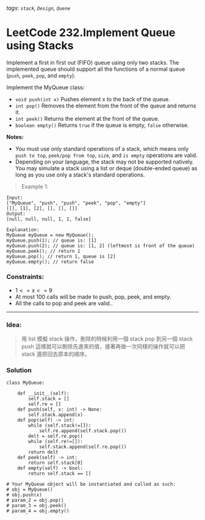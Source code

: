 ###### tags: `stack`, `Design`, `Quene`

# LeetCode 232.Implement Queue using Stacks


Implement a first in first out (FIFO) queue using only two stacks. The implemented queue should support all the functions of a normal queue (```push```, ```peek```, ```pop```, and ```empty```).

Implement the MyQueue class:

- ```void push(int x)``` Pushes element x to the back of the queue.
- ```int pop()``` Removes the element from the front of the queue and returns it.
- ```int peek()``` Returns the element at the front of the queue.
- ```boolean empty()``` Returns ```true``` if the queue is empty, ```false``` otherwise.  



**Notes:**
- You must use only standard operations of a stack, which means only ```push to top```, ```peek/pop from top```, ```size```, and ```is empty``` operations are valid.
- Depending on your language, the stack may not be supported natively. You may simulate a stack using a list or deque (double-ended queue) as long as you use only a stack's standard operations.

>Example 1:
```
Input:
["MyQueue", "push", "push", "peek", "pop", "empty"]
[[], [1], [2], [], [], []]
Output:
[null, null, null, 1, 1, false]

Explanation:
MyQueue myQueue = new MyQueue();
myQueue.push(1); // queue is: [1]
myQueue.push(2); // queue is: [1, 2] (leftmost is front of the queue)
myQueue.peek(); // return 1
myQueue.pop(); // return 1, queue is [2]
myQueue.empty(); // return false
```


 

### Constraints:

- $1 <= x <= 9$
- At most 100 calls will be made to push, pop, peek, and empty.
- All the calls to pop and peek are valid..



---
### Idea:
>用 list 模擬 stack 操作，刪除的時候利用一個 stack pop 到另一個 stack push 這樣就可以刪除先進來的值，接著再做一次同樣的操作就可以把 stack 還原回去原本的順序。
### Solution

```python=
class MyQueue:

    def __init__(self):
        self.stack = []
        self.re = []
    def push(self, x: int) -> None:
        self.stack.append(x)
    def pop(self) -> int:
        while (self.stack!=[]):
            self.re.append(self.stack.pop())
        delt = self.re.pop()
        while (self.re!=[]):
            self.stack.append(self.re.pop())
        return delt
    def peek(self) -> int:
        return self.stack[0]
    def empty(self) -> bool:
        return self.stack == []

# Your MyQueue object will be instantiated and called as such:
# obj = MyQueue()
# obj.push(x)
# param_2 = obj.pop()
# param_3 = obj.peek()
# param_4 = obj.empty()
```
